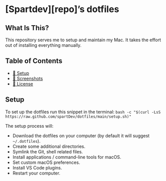 # [Spartdev][repo]’s dotfiles

## What Is This?

This repository serves me to setup and maintain my Mac. It takes the effort out of installing everything manually.

## Table of Contents

- [🔧 Setup](#setup)
- [📸 Screenshots](#screenshots)
- [📑 License](#license)

## Setup

To set up the dotfiles run this snippet in the terminal:
`bash -c "$(curl -LsS https://raw.github.com/spartDev/dotfiles/main/setup.sh)"`

The setup process will:

- Download the dotfiles on your computer
  (by default it will suggest `~/.dotfiles`).
- Create some additional directories.
- Symlink the Git, shell related files.
- Install applications / command-line tools for macOS.
- Set custom macOS preferences.
- Install VS Code plugins.
- Restart your computer.
